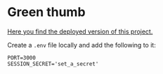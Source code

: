 # Green thumb

[Here you find the deployed version of this project.](https://root-directory.herokuapp.com/)

Create a `.env` file locally and add the following to it:
```
PORT=3000
SESSION_SECRET='set_a_secret'
```
